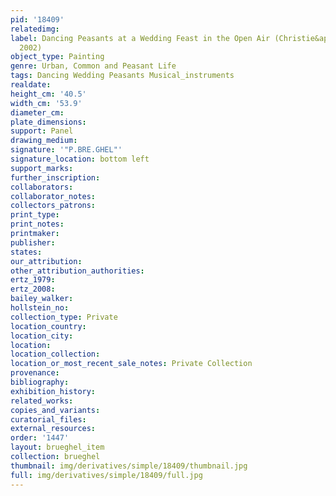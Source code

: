 ```yaml
---
pid: '18409'
relatedimg: 
label: Dancing Peasants at a Wedding Feast in the Open Air (Christie&apos;s, London,
  2002)
object_type: Painting
genre: Urban, Common and Peasant Life
tags: Dancing Wedding Peasants Musical_instruments
realdate: 
height_cm: '40.5'
width_cm: '53.9'
diameter_cm: 
plate_dimensions: 
support: Panel
drawing_medium: 
signature: '"P.BRE.GHEL"'
signature_location: bottom left
support_marks: 
further_inscription: 
collaborators: 
collaborator_notes: 
collectors_patrons: 
print_type: 
print_notes: 
printmaker: 
publisher: 
states: 
our_attribution: 
other_attribution_authorities: 
ertz_1979: 
ertz_2008: 
bailey_walker: 
hollstein_no: 
collection_type: Private
location_country: 
location_city: 
location: 
location_collection: 
location_or_most_recent_sale_notes: Private Collection
provenance: 
bibliography: 
exhibition_history: 
related_works: 
copies_and_variants: 
curatorial_files: 
external_resources: 
order: '1447'
layout: brueghel_item
collection: brueghel
thumbnail: img/derivatives/simple/18409/thumbnail.jpg
full: img/derivatives/simple/18409/full.jpg
---
```

